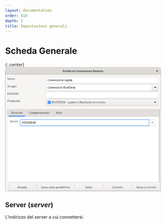 ```yaml
---
layout: documentation
order: 510
depth: 2
title: Impostazioni generali
---
```

# Scheda Generale

{:.center}
![Scheda Generale](/resources/remmina-plugin-rustdesk/archive/latest/italian/general.png)

## **Server** (*server*)

L'indirizzo del server a cui connettersi.
